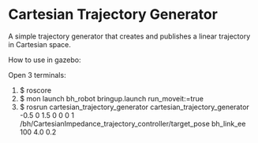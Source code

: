 # Cartesian Trajectory Generator

A simple trajectory generator that creates and publishes a linear trajectory in Cartesian space.

How to use in gazebo:

Open 3 terminals:

1. $ roscore
2. $ mon launch bh_robot bringup.launch run_moveit:=true 
3. $ rosrun cartesian_trajectory_generator cartesian_trajectory_generator -0.5 0 1.5 0 0 0 1 /bh/CartesianImpedance_trajectory_controller/target_pose bh_link_ee 100 4.0 0.2

